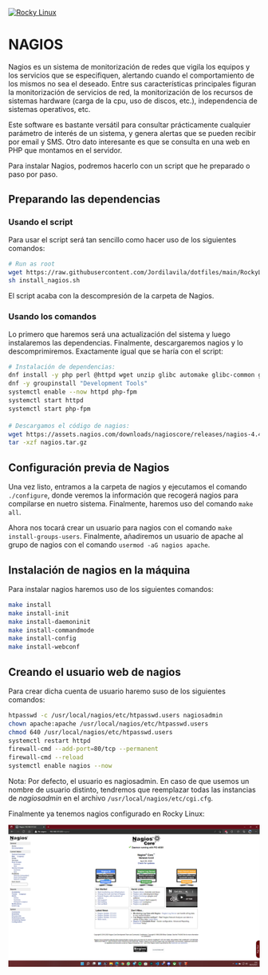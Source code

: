 [![Rocky Linux](https://img.shields.io/badge/Rocky%20Linux-35BF5C?style=for-the-badge&logo=redhat&logoColor=white)](RockyLinux.md)

# NAGIOS

Nagios es un sistema de monitorización de redes que vigila los equipos y los servicios que se especifiquen, alertando cuando el comportamiento de los mismos no sea el deseado. Entre sus características principales figuran la monitorización de servicios de red, la monitorización de los recursos de sistemas hardware (carga de la cpu, uso de discos, etc.), independencia de sistemas operativos, etc.

Este software es bastante versátil para consultar prácticamente cualquier parámetro de interés de un sistema, y genera alertas que se pueden recibir por email y SMS. Otro dato interesante es que se consulta en una web en PHP que montamos en el servidor.

Para instalar Nagios, podremos hacerlo con un script que he preparado o paso por paso.

## Preparando las dependencias

### Usando el script

Para usar el script será tan sencillo como hacer uso de los siguientes comandos:

```bash
# Run as root
wget https://raw.githubusercontent.com/Jordilavila/dotfiles/main/RockyLinux/install_files/install_nagios.sh
sh install_nagios.sh
```

El script acaba con la descompresión de la carpeta de Nagios.

### Usando los comandos

Lo primero que haremos será una actualización del sistema y luego instalaremos las dependencias. Finalmente, descargaremos nagios y lo descomprimiremos. Exactamente igual que se haría con el script:

```bash
# Instalación de dependencias:
dnf install -y php perl @httpd wget unzip glibc automake glibc-common gettext autoconf php php-cli gcc gd gd-devel net-snmp openssl-devel unzip net-snmp postfix net-snmp-utils
dnf -y groupinstall "Development Tools"
systemctl enable --now httpd php-fpm
systemctl start httpd
systemctl start php-fpm

# Descargamos el código de nagios:
wget https://assets.nagios.com/downloads/nagioscore/releases/nagios-4.4.6.tar.gz -O nagios.tar.gz
tar -xzf nagios.tar.gz
```

## Configuración previa de Nagios

Una vez listo, entramos a la carpeta de nagios y ejecutamos el comando ```./configure```, donde veremos la información que recogerá nagios para compilarse en nuetro sistema. Finalmente, haremos uso del comando ```make all```.

Ahora nos tocará crear un usuario para nagios con el comando ```make install-groups-users```. Finalmente, añadiremos un usuario de apache al grupo de nagios con el comando ```usermod -aG nagios apache```.

## Instalación de nagios en la máquina

Para instalar nagios haremos uso de los siguientes comandos:

```bash
make install
make install-init
make install-daemoninit
make install-commandmode
make install-config
make install-webconf
```

## Creando el usuario web de nagios

Para crear dicha cuenta de usuario haremo suso de los siguientes comandos:

```bash
htpasswd -c /usr/local/nagios/etc/htpasswd.users nagiosadmin
chown apache:apache /usr/local/nagios/etc/htpasswd.users
chmod 640 /usr/local/nagios/etc/htpasswd.users
systemctl restart httpd
firewall-cmd --add-port=80/tcp --permanent
firewall-cmd --reload
systemctl enable nagios --now
```

Nota: Por defecto, el usuario es nagiosadmin. En caso de que usemos un nombre de usuario distinto, tendremos que reemplazar todas las instancias de _nagiosadmin_ en el archivo ```/usr/local/nagios/etc/cgi.cfg```.

Finalmente ya tenemos nagios configurado en Rocky Linux:

![Nagios](images/rocky_nagios.png)

